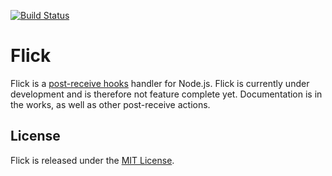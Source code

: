 
[![Build Status](https://secure.travis-ci.org/romac/node-flick.png?branch=master)](https://travis-ci.org/romac/node-flick)

# Flick

Flick is a [post-receive hooks](https://help.github.com/articles/post-receive-hooks) handler for Node.js.
Flick is currently under development and is therefore not feature complete yet.
Documentation is in the works, as well as other post-receive actions.

## License

Flick is released under the [MIT License](http://romac.mit-license.org).
